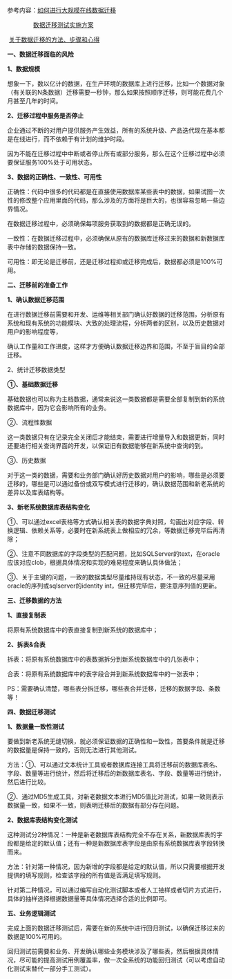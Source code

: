 参考内容：[如何进行大规模在线数据迁移](https://mp.weixin.qq.com/s/-llGmbHG0KDQ51K1xUz9Pg)

　　　　 [数据迁移测试实施方案](http://www.jianshu.com/p/9f6253e6fcc3?from=timeline)

​     [关于数据迁移的方法、步骤和心得](http://blog.csdn.net/baoqiangwang/article/details/5492910)

 

**一、数据迁移面临的风险**

**1、数据规模**

  想象一下，数以亿计的数据，在生产环境的数据库上进行迁移，比如一个数据对象（有关联的N条数据）迁移需要一秒钟，那么如果按照顺序迁移，则可能花费几个月甚至几年的时间。

**2、迁移过程中服务是否停止**

  企业通过不断的对用户提供服务产生效益，所有的系统升级、产品迭代现在基本都是在线进行，而不依赖于有计划的维护时段。

  因为不能在迁移过程中中断或者停止所有或部分服务，那么在这个迁移过程中必须要保证服务100%处于可用状态。

**3、数据的正确性、一致性、可用性**

  正确性：代码中很多的代码都是在直接使用数据库某些表中的数据，如果试图一次性的修改整个应用里面的代码，那么涉及的方面将是巨大的，也很容易忽略一些边界情况。

  在数据迁移过程中，必须确保每项服务获取到的数据都是正确无误的。

  一致性：在数据迁移过程中，必须确保从原有的数据库迁移过来的数据和新数据库表中存储的数据保持一致。

  可用性：即无论是迁移前，还是迁移过程抑或迁移完成后，数据都必须是100%可用。

 

**二、迁移前的准备工作**

**1、确认数据迁移范围**

  在进行数据迁移前需要和开发、运维等相关部门确认好数据的迁移范围，分析原有系统和现有系统的功能模块、大致的处理流程，分析两者的区别，以及历史数据对用户的影响程度等，

  确认工作量和工作进度，这样才方便确认数据迁移边界和范围，不至于盲目的全部迁移。

2、统计迁移数据类型

**①、基础数据迁移**

  基础数据也可以称为主档数据，通常来说这一类数据都是需要全部复制到新的系统数据库中，因为它会影响所有的业务。

②、流程性数据

  这一类数据只有在记录完全关闭后才能结束，需要进行增量导入和数据更新，同时还要进行相关查询界面的开发，以保证旧有数据能够在新系统中查询的到。

③、历史数据

  对于这一类的数据，需要和业务部门确认好历史数据对用户的影响，哪些是必须要迁移的，哪些是可以通过备份或双写模式进行迁移的，确认数据范围和新老系统的差异以及库表结构等。

**3、新老系统数据库表结构变化**

①、可以通过excel表格等方式确认相关表的数据字典对照，勾画出对应字段、转换逻辑、依赖关系等，必要时在新系统表上做相应的冗余，等数据迁移完毕后再清除；

②、注意不同数据库的字段类型的匹配问题，比如SQLServer的text，在oracle应该对应clob，根据具体情况和实现的难易程度来确认具体做法；

③、关于主键的问题，一致的数据类型尽量维持现有状态，不一致的尽量采用oracle的序列或sqlserver的identity int，但迁移完毕后，要注意序列值的更新。

 

**三、迁移数据的方法**

**1、直接复制表**

  将原有系统数据库中的表直接复制到新系统的数据库中；

**2、拆表&合表**

  拆表：将原有系统数据库中的表数据拆分到新系统数据库中的几张表中；

  合表：将原有系统数据库中的表字段合并到新系统数据库中的一张表中；

PS：需要确认清楚，哪些表分拆迁移，哪些表合并迁移，迁移的数据字段、条数等！

 

**四、数据迁移测试**

**1、数据量一致性测试**

  要做到新老系统无缝切换，就必须保证数据的正确性和一致性，首要条件就是迁移的数据量是保持一致的，否则无法进行其他测试。

方法：①、可以通过文本统计工具或者数据库连接工具将迁移前的数据库表名、字段、数量等进行统计，然后将迁移后的新数据库表名、字段、数量等进行统计，然后进行比较。

   ②、通过MD5生成工具，对新老数据文本进行MD5值比对测试，如果一致则表示数据量一致，如果不一致，则表明迁移后的数据有部分存在问题。

**2、数据库表结构变化测试**

  这种测试分2种情况：一种是新老数据库表结构完全不存在关系，新数据库表的字段都是给定的默认值；还有一种是新数据库表字段是由原有系统数据库表字段转换而来。

方法：针对第一种情况，因为新增的字段都是给定的默认值，所以只需要根据开发提供的填写规则，检查该字段的所有值是否满足填写规则。

   针对第二种情况，可以通过编写自动化测试脚本或者人工抽样或者切片方式进行，具体的抽样选择根据数据量等具体情况选择合适的比例即可。

 

**五、业务逻辑测试**

完成上面的数据迁移测试后，需要在新的系统中进行回归测试，以确保迁移过来的数据是100%可用的。

回归测试前需要和业务、开发确认哪些业务模块涉及了哪些表，然后根据具体情况，尽可能的提高测试用例覆盖率，做一次全系统的功能回归测试（可以考虑自动化测试来替代一部分手工测试）。